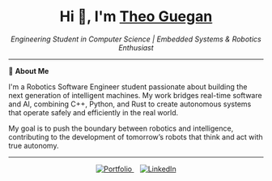 <h1 align="center">Hi 👋, I'm <a href="https://theguega.github.io/personal/">Theo Guegan</a></h1>

<p align="center">
  <i>Engineering Student in Computer Science | Embedded Systems & Robotics Enthusiast</i><br>
</p>

---

🎯 **About Me**

I'm a Robotics Software Engineer student passionate about building the next generation of intelligent machines. My work bridges real-time software and AI, combining C++, Python, and Rust to create autonomous systems that operate safely and efficiently in the real world.

My goal is to push the boundary between robotics and intelligence, contributing to the development of tomorrow’s robots that think and act with true autonomy.

---


<p align="center">
  <a href="https://theguega.github.io/personal/" target="_blank">
    <img src="https://img.shields.io/badge/🌐%20Visit%20My%20Portfolio-1f6feb?style=for-the-badge&logo=github&logoColor=white" alt="Portfolio"/>
  </a>
  &nbsp;&nbsp;
  <a href="https://www.linkedin.com/in/guegan-theo" target="_blank">
    <img src="https://img.shields.io/badge/🔗%20Connect%20on%20LinkedIn-0077B5?style=for-the-badge&logo=linkedin&logoColor=white" alt="LinkedIn"/>
  </a>
</p>

